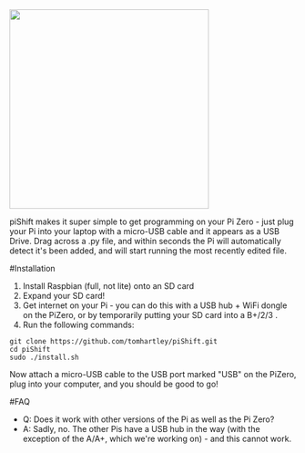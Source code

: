 <img src="https://raw.githubusercontent.com/tomhartley/piShift/master/images/logo.png" width="350">

piShift makes it super simple to get programming on your Pi Zero - just plug your Pi into your laptop with a micro-USB cable and it appears as a USB Drive. Drag across a .py file, and within seconds the Pi will automatically detect it's been added, and will start running the most recently edited file.

#Installation
1. Install Raspbian (full, not lite) onto an SD card
2. Expand your SD card!
3. Get internet on your Pi - you can do this with a USB hub + WiFi dongle on the PiZero, or by temporarily putting your SD card into a B+/2/3 .
4. Run the following commands: 
```
git clone https://github.com/tomhartley/piShift.git
cd piShift
sudo ./install.sh
```

Now attach a micro-USB cable to the USB port marked "USB" on the PiZero, plug into your computer, and you should be good to go!

#FAQ
- Q: Does it work with other versions of the Pi as well as the Pi Zero?
- A: Sadly, no. The other Pis have a USB hub in the way (with the exception of the A/A+, which we're working on) - and this cannot work.
